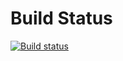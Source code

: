 # Build Status
[![Build status](https://abilauca.visualstudio.com/NBB/_apis/build/status/NBB-CI)](https://abilauca.visualstudio.com/NBB/_build/latest?definitionId=9)